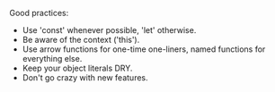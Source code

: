 Good practices:
* Use 'const' whenever possible, 'let' otherwise.
* Be aware of the context ('this').
* Use arrow functions for one-time one-liners, named functions for everything else.
* Keep your object literals DRY.
* Don't go crazy with new features.